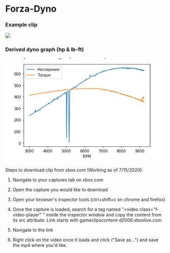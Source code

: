 # Forza-Dyno

### Example clip
![](https://github.com/jarrettdev/Forza-Dyno/blob/master/resources/m5t_gif.gif)


### Derived dyno graph (hp & lb-ft)

![](https://github.com/jarrettdev/Forza-Dyno/blob/master/resources/Dyno_Graph.jpg)

Steps to download clip from xbox.com (Working as of 7/15/2020):

1. Navigate to your captures tab on xbox.com

2. Open the capture you would like to download

3. Open your browser's inspector tools (ctrl+shift+c on chrome and firefox)

4. Once the capture is loaded, search for a tag named "<video class="f-video-player" " inside the inspector window and copy the content from its src attribute. Link starts with gameclipscontent-d2006.xboxlive.com

5. Navigate to the link

6. Right click on the video once it loads and click ("Save as...") and save the mp4 where you'd like.
